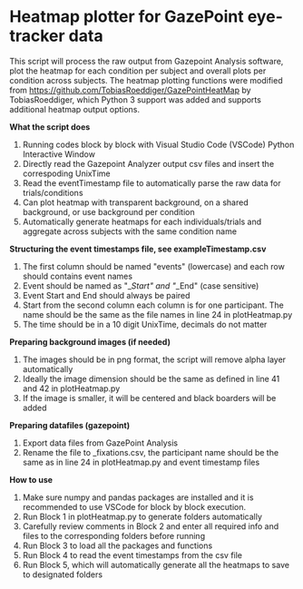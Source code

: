 # Heatmap plotter for GazePoint eye-tracker data #

This script will process the raw output from Gazepoint Analysis software, plot the heatmap for each condition per subject and overall plots per condition across subjects. The heatmap plotting functions were modified from https://github.com/TobiasRoeddiger/GazePointHeatMap by TobiasRoeddiger, which Python 3 support was added and supports additional heatmap output options. 


**What the script does**
1. Running codes block by block with Visual Studio Code (VSCode) Python Interactive Window
2. Directly read the Gazepoint Analyzer output csv files and insert the correspoding UnixTime
3. Read the eventTimestamp file to automatically parse the raw data for trials/conditions
4. Can plot heatmap with transparent background, on a shared background, or use background per condition
5. Automatically generate heatmaps for each individuals/trials and aggregate across subjects with the same condition name


**Structuring the event timestamps file, see exampleTimestamp.csv**
1. The first column should be named "events" (lowercase) and each row should contains event names
2. Event should be named as "<eventname>_<trial>_Start" and "<eventname>_<trial>_End" (case sensitive)
3. Event Start and End should always be paired
4. Start from the second column each column is for one participant. The name should be the same as the file names in line 24 in plotHeatmap.py
5. The time should be in a 10 digit UnixTime, decimals do not matter


**Preparing background images (if needed)**
1. The images should be in png format, the script will remove alpha layer automatically
2. Ideally the image dimension should be the same as defined in line 41 and 42 in plotHeatmap.py
3. If the image is smaller, it will be centered and black boarders will be added


**Preparing datafiles (gazepoint)**
1. Export data files from GazePoint Analysis
2. Rename the file to <participant>_fixations.csv, the participant name should be the same as in line 24 in plotHeatmap.py and event timestamp files


**How to use**
1. Make sure numpy and pandas packages are installed and it is recommended to use VSCode for block by block execution.
2. Run Block 1 in plotHeatmap.py to generate folders automatically
3. Carefully review comments in Block 2 and enter all required info and files to the corresponding folders before running 
4. Run Block 3 to load all the packages and functions
5. Run Block 4 to read the event timestamps from the csv file
6. Run Block 5, which will automatically generate all the heatmaps to save to designated folders